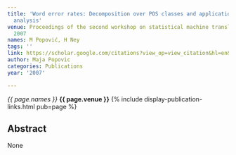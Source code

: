 ```yaml
---
title: 'Word error rates: Decomposition over POS classes and applications for error
  analysis'
venue: Proceedings of the second workshop on statistical machine translation, 48-55,
  2007
names: M Popović, H Ney
tags: ''
link: https://scholar.google.com/citations?view_op=view_citation&hl=en&user=KdAV2Y0AAAAJ&citation_for_view=KdAV2Y0AAAAJ:d1gkVwhDpl0C
author: Maja Popovic
categories: Publications
year: '2007'

---
```


*{{ page.names }}*
**{{ page.venue }}**
{% include display-publication-links.html pub=page %}
## Abstract

None